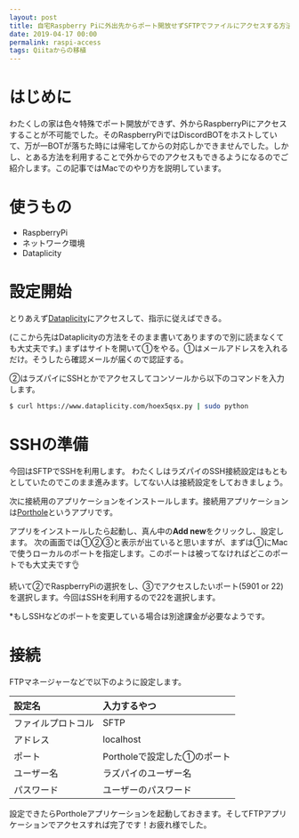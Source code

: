 ```yaml
---
layout: post
title: 自宅Raspberry Piに外出先からポート開放せずSFTPでファイルにアクセスする方法
date: 2019-04-17 00:00
permalink: raspi-access
tags: Qiitaからの移植
---
```

# はじめに
わたくしの家は色々特殊でポート開放ができず、外からRaspberryPiにアクセスすることが不可能でした。そのRaspberryPiではDiscordBOTをホストしていて、万が一BOTが落ちた時には帰宅してからの対応しかできませんでした。しかし、とある方法を利用することで外からでのアクセスもできるようになるのでご紹介します。この記事ではMacでのやり方を説明しています。

# 使うもの
- RaspberryPi
- ネットワーク環境
- Dataplicity

# 設定開始
とりあえず[Dataplicity](https://www.dataplicity.com/)にアクセスして、指示に従えばできる。

(ここから先はDataplicityの方法をそのまま書いてありますので別に読まなくても大丈夫です。)
まずはサイトを開いて①をやる。①はメールアドレスを入れるだけ。そうしたら確認メールが届くので認証する。

②はラズパイにSSHとかでアクセスしてコンソールから以下のコマンドを入力します。

```sh
$ curl https://www.dataplicity.com/hoex5qsx.py | sudo python
```

# SSHの準備

今回はSFTPでSSHを利用します。
わたくしはラズパイのSSH接続設定はもともとしていたのでこのまま進みます。してない人は接続設定をしておきましょう。

次に接続用のアプリケーションをインストールします。接続用アプリケーションは[Porthole](https://github.com/wildfoundry/dataplicity-porthole-releases-osx)というアプリです。

アプリをインストールしたら起動し、真ん中の**Add new**をクリックし、設定します。
次の画面では①②③と表示が出ていると思いますが、まずは①にMacで使うローカルのポートを指定します。このポートは被ってなければどこのポートでも大丈夫です👌

続いて②でRaspberryPiの選択をし、③でアクセスしたいポート(5901 or 22)を選択します。今回はSSHを利用するので22を選択します。

*もしSSHなどのポートを変更している場合は別途課金が必要なようです。

# 接続
FTPマネージャーなどで以下のように設定します。

| 設定名 | 入力するやつ |
|:------|:------|
| ファイルプロトコル | SFTP |
| アドレス | localhost |
| ポート | Portholeで設定した①のポート |
| ユーザー名 | ラズパイのユーザー名 |
| パスワード | ユーザーのパスワード |

設定できたらPortholeアプリケーションを起動しておきます。そしてFTPアプリケーションでアクセスすれば完了です！お疲れ様でした。

